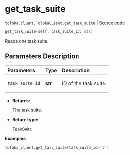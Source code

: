 # get_task_suite
`toloka.client.TolokaClient.get_task_suite` | [Source code](https://github.com/Toloka/toloka-kit/blob/v1.1.3/src/client/__init__.py#L2623)

```python
get_task_suite(self, task_suite_id: str)
```

Reads one task suite.

## Parameters Description

| Parameters | Type | Description |
| :----------| :----| :-----------|
`task_suite_id`|**str**|<p>ID of the task suite.</p>

* **Returns:**

  The task suite.

* **Return type:**

  [TaskSuite](toloka.client.task_suite.TaskSuite.md)

**Examples:**


```python
toloka_client.get_task_suite(task_suite_id='1')
```
